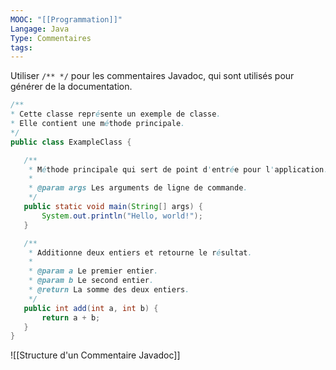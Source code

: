 ```yaml
---
MOOC: "[[Programmation]]"
Langage: Java
Type: Commentaires
tags:
---
```

Utiliser `/** */` pour les commentaires Javadoc, qui sont utilisés pour générer de la documentation.
```java
/**
* Cette classe représente un exemple de classe.
* Elle contient une méthode principale.
*/
public class ExampleClass {

   /**
	* Méthode principale qui sert de point d'entrée pour l'application.
	*
	* @param args Les arguments de ligne de commande.
	*/
   public static void main(String[] args) {
	   System.out.println("Hello, world!");
   }

   /**
	* Additionne deux entiers et retourne le résultat.
	*
	* @param a Le premier entier.
	* @param b Le second entier.
	* @return La somme des deux entiers.
	*/
   public int add(int a, int b) {
	   return a + b;
   }
}
```

![[Structure d'un Commentaire Javadoc]]